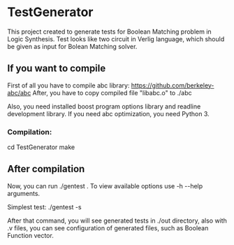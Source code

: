 # TestGenerator
This project created to generate tests for Boolean Matching problem in Logic Synthesis. Test looks like two circuit in Verlig language, which should be given as input for Bolean Matching solver.

## If you want to compile
First of all you have to compile abc library: https://github.com/berkeley-abc/abc
After, you have to copy compiled file "libabc.o" to ./abc

Also, you need installed boost program options library and readline development library.
If you need abc optimization, you need Python 3.

### Compilation:

cd TestGenerator
make

## After compilation
Now, you can run ./gentest . To view available options use -h --help arguments.

Simplest test:
./gentest -s 

After that command, you will see generated tests in ./out directory, also with .v files, you can see configuration of generated files, such as Boolean Function vector.
